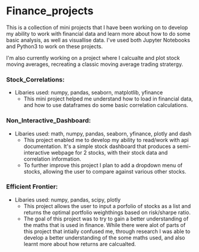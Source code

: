 # Finance_projects

This is a collection of mini projects that I have been working on to develop my ability to work with financial data and learn more about how to do some basic analysis, as well as visuallise data. I've used both Jupyter Notebooks and Python3 to work on these projects.

I'm also currently working on a project where I calcualte and plot stock moving averages, recreating a classic moving average trading stratergy.

### Stock_Correlations:
- Libaries used: numpy, pandas, seaborn, matplotlib, yfinance
  - This mini project helped me understand how to load in financial data, and how to use dataframes do some basic correlation calculations.

### Non_Interactive_Dashboard:
- Libaries used: math, numpy, pandas, seaborn, yfinance, plotly and dash
  -  This project enabled me to develop my ability to read/work with api documentation. It's a simple stock dashboard that produces a semi-interactive webpage for 2 stocks, with their stock data and correlation information.
  -   To further improve this project I plan to add a dropdown menu of stocks, allowing the user to compare against various other stocks.

### Efficient Frontier:
- Libaries used: numpy, pandas, scipy, plotly
  -  This project allows the user to input a porfolio of stocks as a list and returns the optimal portfolio weighthings based on risk/sharpe ratio.
  -  The goal of this project was to try to gain a better understanding of the maths that is used in finance. While there were alot of parts of this project that intially confused me, through research I was able to develop a better understanding of the some maths used, and also learnt more about how returns are calcualted.
